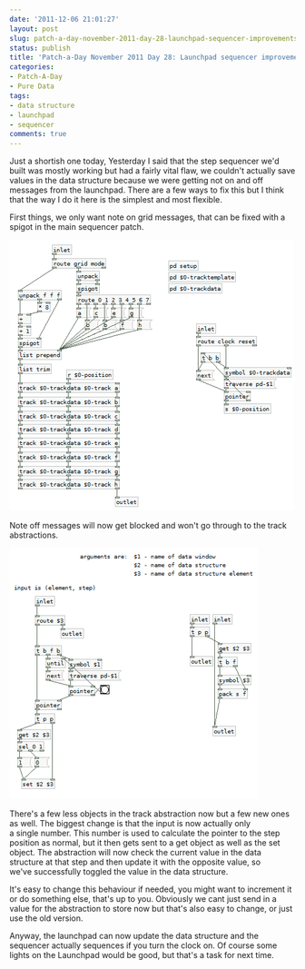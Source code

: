 ```yaml
---
date: '2011-12-06 21:01:27'
layout: post
slug: patch-a-day-november-2011-day-28-launchpad-sequencer-improvements
status: publish
title: 'Patch-a-Day November 2011 Day 28: Launchpad sequencer improvements'
categories:
- Patch-A-Day
- Pure Data
tags:
- data structure
- launchpad
- sequencer
comments: true
---
```


Just a shortish one today, Yesterday I said that the step sequencer we'd built was mostly working but had a fairly vital flaw, we couldn't actually save values in the data structure because we were getting not on and off messages from the launchpad. There are a few ways to fix this but I think that the way I do it here is the simplest and most flexible.

First things, we only want note on grid messages, that can be fixed with a spigot in the main sequencer patch.

![Sequencer only accepts note on grid messages](/a/2011-12-06-patch-a-day-november-2011-day-28-launchpad-sequencer-improvements/sequencer-nnote-off-grid.png)

Note off messages will now get blocked and won't go through to the track abstractions.

![Track abstraction now checks current value](/a/2011-12-06-patch-a-day-november-2011-day-28-launchpad-sequencer-improvements/track-abstraction-that-checks-current-value.png)

There's a few less objects in the track abstraction now but a few new ones as well. The biggest change is that the input is now actually only a single number. This number is used to calculate the pointer to the step position as normal, but it then gets sent to a get object as well as the set object. The abstraction will now check the current value in the data structure at that step and then update it with the opposite value, so we've successfully toggled the value in the data structure.

It's easy to change this behaviour if needed, you might want to increment it or do something else, that's up to you. Obviously we cant just send in a value for the abstraction to store now but that's also easy to change, or just use the old version.

Anyway, the launchpad can now update the data structure and the sequencer actually sequences if you turn the clock on. Of course some lights on the Launchpad would be good, but that's a task for next time.
